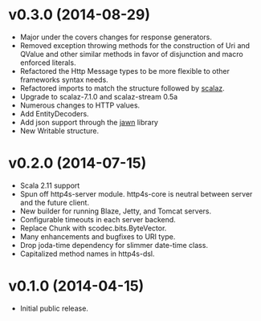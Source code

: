 # v0.3.0 (2014-08-29)

* Major under the covers changes for response generators.
* Removed exception throwing methods for the construction of Uri and QValue and 
  other similar methods in favor of disjunction and macro enforced literals.
* Refactored the Http Message types to be more flexible to other frameworks 
  syntax needs.
* Refactored imports to match the structure followed by [scalaz](https://github.com/scalaz/scalaz).
* Upgrade to scalaz-7.1.0 and scalaz-stream 0.5a
* Numerous changes to HTTP values.
* Add EntityDecoders.
* Add json support through the [jawn](https://github.com/non/jawn) library
* New Writable structure.

# v0.2.0 (2014-07-15)

* Scala 2.11 support
* Spun off http4s-server module. http4s-core is neutral between server and
  the future client.
* New builder for running Blaze, Jetty, and Tomcat servers.
* Configurable timeouts in each server backend.
* Replace Chunk with scodec.bits.ByteVector.
* Many enhancements and bugfixes to URI type.
* Drop joda-time dependency for slimmer date-time class.
* Capitalized method names in http4s-dsl.

# v0.1.0 (2014-04-15)

* Initial public release.
